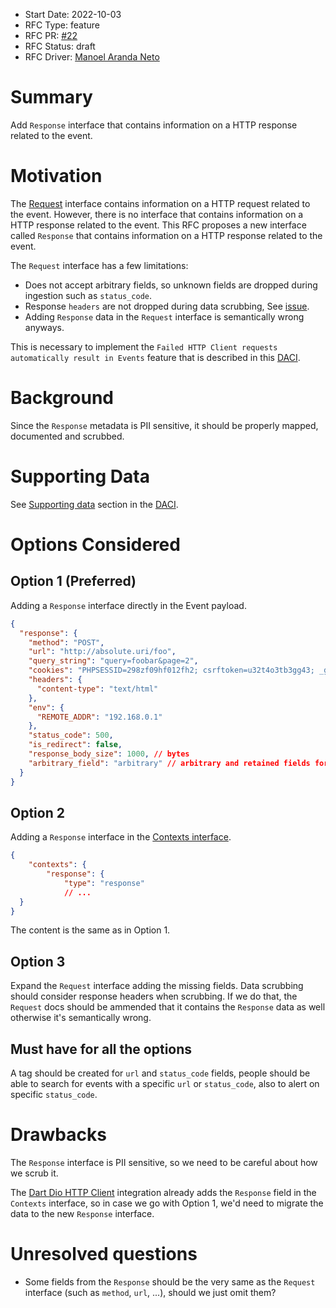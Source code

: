 * Start Date: 2022-10-03
* RFC Type: feature
* RFC PR: [#22](https://github.com/getsentry/rfcs/pull/22)
* RFC Status: draft
* RFC Driver: [Manoel Aranda Neto](https://github.com/marandaneto)

# Summary

Add `Response` interface that contains information on a HTTP response related to the event.

# Motivation

The [Request](https://develop.sentry.dev/sdk/event-payloads/request/) interface contains information on a HTTP request related to the event. However, there is no interface that contains information on a HTTP response related to the event. This RFC proposes a new interface called `Response` that contains information on a HTTP response related to the event.

The `Request` interface has a few limitations:
* Does not accept arbitrary fields, so unknown fields are dropped during ingestion such as `status_code`.
* Response `headers` are not dropped during data scrubbing, See [issue](https://github.com/getsentry/relay/issues/1501).
* Adding `Response` data in the `Request` interface is semantically wrong anyways.

This is necessary to implement the `Failed HTTP Client requests automatically result in Events` feature that is described in this [DACI](https://www.notion.so/sentry/Failed-HTTP-Client-requests-automatically-result-in-Events-f6c21d2a58ce4f2c889a823fd1da0044).

# Background

Since the `Response` metadata is PII sensitive, it should be properly mapped, documented and scrubbed.

# Supporting Data

See [Supporting data](https://www.notion.so/sentry/Failed-HTTP-Client-requests-automatically-result-in-Events-f6c21d2a58ce4f2c889a823fd1da0044#0ca951d5216742dbaab02f5fd33b8fb5) section in the [DACI](https://www.notion.so/sentry/Failed-HTTP-Client-requests-automatically-result-in-Events-f6c21d2a58ce4f2c889a823fd1da0044).

# Options Considered

## Option 1 (Preferred)

Adding a `Response` interface directly in the Event payload.

```json
{
  "response": {
    "method": "POST",
    "url": "http://absolute.uri/foo",
    "query_string": "query=foobar&page=2",
    "cookies": "PHPSESSID=298zf09hf012fh2; csrftoken=u32t4o3tb3gg43; _gat=1;",
    "headers": {
      "content-type": "text/html"
    },
    "env": {
      "REMOTE_ADDR": "192.168.0.1"
    },
    "status_code": 500,
    "is_redirect": false,
    "response_body_size": 1000, // bytes
    "arbitrary_field": "arbitrary" // arbitrary and retained fields for backwards compatibility when adding new fields
  }
}
```

## Option 2

Adding a `Response` interface in the [Contexts interface](https://develop.sentry.dev/sdk/event-payloads/contexts/).

```json
{
    "contexts": {
        "response": {
            "type": "response"
            // ...
  }
}
```

The content is the same as in Option 1.

## Option 3

Expand the `Request` interface adding the missing fields.
Data scrubbing should consider response headers when scrubbing.
If we do that, the `Request` docs should be ammended that it contains the `Response` data as well otherwise it's semantically wrong.

## Must have for all the options

A tag should be created for `url` and `status_code` fields, people should be able to search for events with a specific `url` or `status_code`, also to alert on specific `status_code`.

# Drawbacks

The `Response` interface is PII sensitive, so we need to be careful about how we scrub it.

The [Dart Dio HTTP Client](https://docs.sentry.io/platforms/dart/configuration/integrations/dio/) integration already adds the `Response` field in the `Contexts` interface, so in case we go with Option 1, we'd need to migrate the data to the new `Response` interface.

# Unresolved questions

* Some fields from the `Response` should be the very same as the `Request` interface (such as `method`, `url`, ...), should we just omit them?

